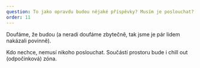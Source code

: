 ```yaml
---
question: To jako opravdu budou nějaké příspěvky? Musím je poslouchat?
order: 11
---
```

Doufáme, že budou (a neradi doufáme zbytečně, tak jsme je pár lidem nakázali povinně).

Kdo nechce, nemusí nikoho poslouchat. Součástí prostoru bude i chill out (odpočinková) zóna.
